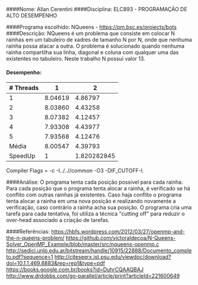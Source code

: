 ####Nome: Allan Cerentini
####Disciplina: ELC893 - PROGRAMAÇÃO DE ALTO DESEMPENHO

####Programa escolhido: NQueens - https://pm.bsc.es/projects/bots
####Descrição: 
NQueens é um problema que consiste em colocar N rainhas em um tabuleiro de xadres de tamanho N por N, onde que nenhuma rainha possa atacar a outra. O problema é solucionado quando nenhuma rainha compartilha sua linha, diagonal e coluna com qualquer uma das existentes no tabuleiro. Neste trabalho N possui valor 13.

#### Desempenho:
| # Threads | 1       | 2           |
|-----------|---------|-------------|
| 1         | 8.04619 | 4.86797     |
| 2         | 8.03860 | 4.43258     |
| 3         | 8.07382 | 4.12457     |
| 4         | 7.93308 | 4.43977     |
| 5         | 7.93568 | 4.12476     |
| Média     | 8.00547 | 4.39793     |
| SpeedUp   | 1       | 1.820282845 |

Compiler Flags = -c -I../..//common -O3   -DIF_CUTOFF-I.

####Análise:
O programa tenta cada posição possível para cada rainha. Para cada posição que o programa tenta alocar a rainha, é verificado se há conflito com outras rainhas já existentes. Caso haja conflito o programa tenta alocar a rainha em uma nova posição e realizando novamente a verificação, caso contrário a rainha acha sua posição. O programa cria uma tarefa para cada tentativa, foi utiliza a técnica "cutting off" para reduzir o over-head associado a criação de tarefas.



####Referências:
https://hbfs.wordpress.com/2012/03/27/openmp-and-the-n-queens-problem/
https://github.com/victoraldecoa/N-Queens-Solver_OpenMP_Example/blob/master/src/nqueens-openmp.c
http://sedici.unlp.edu.ar/bitstream/handle/10915/22888/Documento_completo.pdf?sequence=1
http://citeseerx.ist.psu.edu/viewdoc/download?doi=10.1.1.469.8883&rep=rep1&type=pdf
https://books.google.com.br/books?id=DuhrCQAAQBAJ
http://www.drdobbs.com/go-parallel/article/print?articleId=221600649

